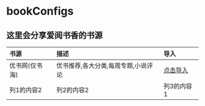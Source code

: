 # bookConfigs
这里会分享爱阅书香的书源
------
|书源|描述|导入
|:---|:---|:---
|优书网(仅书海)|优书推荐,各大分类,每周专题,小说评论|[点击导入](ifreetime://configs/https://github.com/gangxiaoji/bookConfigs/优书网(仅书海).ibs)
|列1的内容2|列2的内容2|列3的内容1
